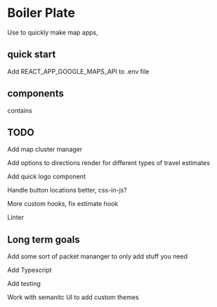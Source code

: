 # Boiler Plate 
Use to quickly make map apps,


## quick start 
Add REACT_APP_GOOGLE_MAPS_API to .env file

## components 
contains

## TODO
Add map cluster manager

Add options to directions render for different types of travel estimates

Add quick logo component

Handle button locations better, css-in-js?

More custom hooks, fix estimate hook

Linter

## Long term goals
Add some sort of packet mananger to only add stuff you need

Add Typescript 

Add testing

Work with semanitc UI to add custom themes